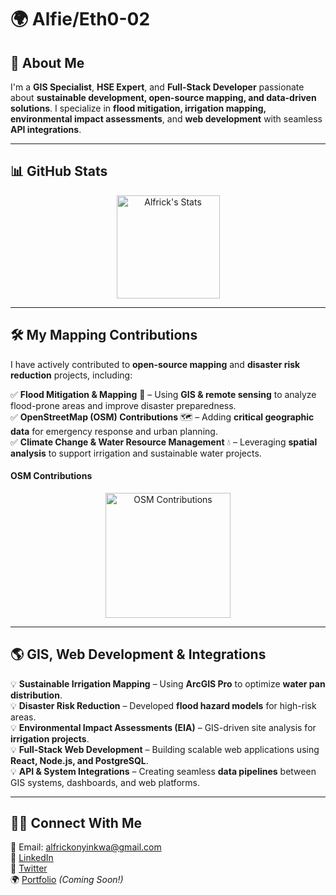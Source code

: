 # 🌍 Alfie/Eth0-02

## 🚀 About Me
I'm a **GIS Specialist**, **HSE Expert**, and **Full-Stack Developer** passionate about **sustainable development, open-source mapping, and data-driven solutions**. I specialize in **flood mitigation, irrigation mapping, environmental impact assessments**, and **web development** with seamless **API integrations**.

---

## 📊 GitHub Stats
<div align="center">
  <img src="https://github-readme-stats.vercel.app/api?username=eth0-02&theme=tokyonight&show_icons=true&hide_border=true&count_private=true" alt="Alfrick's Stats" height="165">
</div>

---

## 🛠️ My Mapping Contributions
I have actively contributed to **open-source mapping** and **disaster risk reduction** projects, including:

✅ **Flood Mitigation & Mapping** 🌊 – Using **GIS & remote sensing** to analyze flood-prone areas and improve disaster preparedness.  
✅ **OpenStreetMap (OSM) Contributions** 🗺️ – Adding **critical geographic data** for emergency response and urban planning.  
✅ **Climate Change & Water Resource Management** 💧 – Leveraging **spatial analysis** to support irrigation and sustainable water projects.  

#### **OSM Contributions**
<div align="center">
  <a href="https://www.openstreetmap.org/user/eth0-02">
    <img src="https://upload.wikimedia.org/wikipedia/commons/b/b0/Openstreetmap_logo.svg" alt="OSM Contributions" width="200">
  </a>
</div>

---

## 🌎 GIS, Web Development & Integrations
💡 **Sustainable Irrigation Mapping** – Using **ArcGIS Pro** to optimize **water pan distribution**.  
💡 **Disaster Risk Reduction** – Developed **flood hazard models** for high-risk areas.  
💡 **Environmental Impact Assessments (EIA)** – GIS-driven site analysis for **irrigation projects**.  
💡 **Full-Stack Web Development** – Building scalable web applications using **React, Node.js, and PostgreSQL**.  
💡 **API & System Integrations** – Creating seamless **data pipelines** between GIS systems, dashboards, and web platforms.  

---

## 👨‍💻 Connect With Me
📧 Email: alfrickonyinkwa@gmail.com  
🔗 [LinkedIn](https://www.linkedin.com/in/alfrick-onyinkwa/)  
🐝 [Twitter](https://twitter.com/eth0-02)  
🌍 [Portfolio](#) *(Coming Soon!)*  
